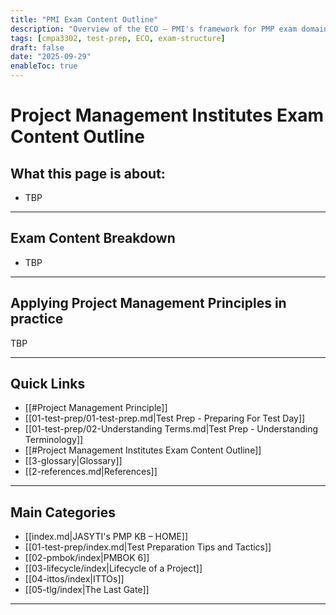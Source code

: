 ```yaml
---
title: "PMI Exam Content Outline"
description: "Overview of the ECO — PMI's framework for PMP exam domains, tasks, and enablers."
tags: [cmpa3302, test-prep, ECO, exam-structure]
draft: false
date: "2025-09-29"
enableToc: true
---
```


# Project Management Institutes Exam Content Outline

## What this page is about:  
- TBP
---
## Exam Content Breakdown
- TBP

---
## Applying Project Management Principles in practice
TBP

---
## Quick Links

- [[#Project Management Principle]]
- [[01-test-prep/01-test-prep.md|Test Prep - Preparing For Test Day]]
- [[01-test-prep/02-Understanding Terms.md|Test Prep - Understanding Terminology]]
- [[#Project Management Institutes Exam Content Outline]]  
- [[3-glossary|Glossary]]
- [[2-references.md|References]]

---
## Main Categories

- [[index.md|JASYTI's PMP KB – HOME]]
- [[01-test-prep/index.md|Test Preparation Tips and Tactics]]
- [[02-pmbok/index|PMBOK 6]]
- [[03-lifecycle/index|Lifecycle of a Project]]
- [[04-ittos/index|ITTOs]]
- [[05-tlg/index|The Last Gate]]

---
